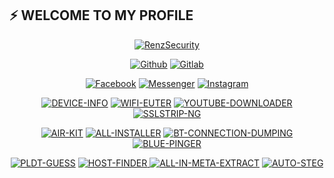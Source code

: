 ## ⚡ WELCOME TO MY PROFILE
<p align="center"><a href="[https://avatars0.githubusercontent.com/u/52001009?s=460&u=1292c6a3f7ac594f6e8c8414f433692779be9285&v=4](https://avatars.githubusercontent.com/u/127288610?v=4)" height='195' alt="mkdirlove">
<a href="https://github.com/renzsecurity"><img title="RenzSecurity" src="https://github-readme-stats.vercel.app/api?username=renzsecurity&show_icons=true&include_all_commits=true&theme=merko"></a>
</p>

<p align="center">
<a href="https://github.com/renzsecurity"><img title="Github" src="https://img.shields.io/badge/Github-RENZSECURITY-blue?style=for-the-badge&logo=github"></a>
<a href="https://gitlab.com/renzsecurity"><img title="Gitlab" src="https://img.shields.io/badge/Gitlab-RENZSECURITY-blue?style=for-the-badge&logo=gitlab"></a>
</p>

<p align="center">
<a href="https://facebook.com/rosselleb"><img title="Facebook" src="https://img.shields.io/badge/Facebook-red?style=for-the-badge&logo=facebook"></a>
<a href="https://m.me/rosselleb"><img title="Messenger" src="https://img.shields.io/badge/Messenger-red?style=for-the-badge&logo=messenger"></a>
<a href="https://www.instagram.com/__renzdev__-"><img title="Instagram" src="https://img.shields.io/badge/INSTAGRAM-purple?style=for-the-badge&logo=instagram"></a>

<p align="center">
<a href="https://github.com/mkdirlove/DEVICE-INFO"><img title="DEVICE-INFO" src="https://github-readme-stats.vercel.app/api/pin/?username=mkdirlove&repo=DEVICE-INFO&theme=dark"></a>
<a href="https://github.com/mkdirlove/WIFI-EUTER"><img title="WIFI-EUTER" src="https://github-readme-stats.vercel.app/api/pin/?username=mkdirlove&repo=WIFI-EUTER&theme=dark"></a>
<a href="https://github.com/mkdirlove/YOUTUBE-DOWNLOADER"><img title="YOUTUBE-DOWNLOADER" src="https://github-readme-stats.vercel.app/api/pin/?username=mkdirlove&repo=YOUTUBE-DOWNLOADER&theme=dark"></a>
<a href="https://github.com/mkdirlove/SSLSTRIP-NG"><img title="SSLSTRIP-NG" src="https://github-readme-stats.vercel.app/api/pin/?username=mkdirlove&repo=SSLSTRIP-NG&theme=dark"></a>
</p>

<p align="center">
<a href="https://github.com/mkdirlove/AIR-KIT"><img title="AIR-KIT" src="https://github-readme-stats.vercel.app/api/pin/?username=mkdirlove&repo=AIR-KIT&theme=vision-friendly-dark"></a>
<a href="https://github.com/mkdirlove/ALL-INSTALLER"><img title="ALL-INSTALLER" src="https://github-readme-stats.vercel.app/api/pin/?username=mkdirlove&repo=ALL-INSTALLER&theme=vision-friendly-dark"></a>
<a href="https://github.com/mkdirlove/BT-CONNECTION-DUMPING"><img title="BT-CONNECTION-DUMPING" src="https://github-readme-stats.vercel.app/api/pin/?username=mkdirlove&repo=BT-CONNECTION-DUMPING&theme=vision-friendly-dark"></a>
<a href="https://github.com/mkdirlove/BLUE-PINGER"><img title="BLUE-PINGER" src="https://github-readme-stats.vercel.app/api/pin/?username=mkdirlove&repo=BLUE-PINGER&theme=vision-friendly-dark"></a>
</p>

<p align="center">
<a href="https://github.com/mkdirlove/PLDT-GUESS"><img title="PLDT-GUESS" src="https://github-readme-stats.vercel.app/api/pin/?username=mkdirlove&repo=PLDT-GUESS&theme=tokyonight"></a>
<a href="https://github.com/mkdirlove/HOST-FINDER"><img title="HOST-FINDER" src="https://github-readme-stats.vercel.app/api/pin/?username=mkdirlove&repo=HOST-FINDER&theme=tokyonight"</a>
<a href="https://github.com/mkdirlove/ALL-IN-META-EXTRACT"><img title="ALL-IN-META-EXTRACT" src="https://github-readme-stats.vercel.app/api/pin/?username=mkdirlove&repo=ALL-IN-META-EXTRACT&theme=tokyonight"></a>
<a href="https://github.com/mkdirlove/AUTO-STEG"><img title="AUTO-STEG" src="https://github-readme-stats.vercel.app/api/pin/?username=mkdirlove&repo=AUTO-STEG&theme=tokyonight"></a>
</p>
